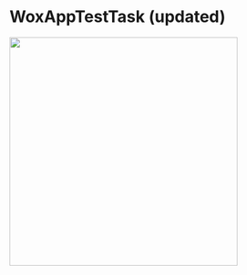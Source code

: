 # WoxAppTestTask (updated)
<img src="https://image.prntscr.com/image/7nBlqzR-Q4Sm1OFUPvWxCA.png" width="400">
